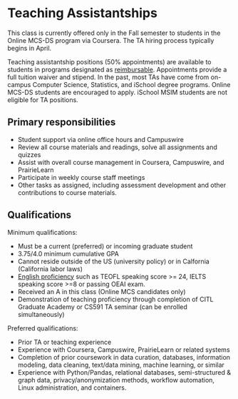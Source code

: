# Teaching Assistantships

This class is currently offered only in the Fall semester to students in the Online MCS-DS program via Coursera. The TA hiring process typically begins in April.

Teaching assistantship positions (50% appointments) are available to students in
programs designated as [reimbursable](https://grad.illinois.edu/handbook/program-tuition-waiver-designations). Appointments provide a full tuition waiver and stipend. In the past, most TAs have come from on-campus Computer Science, Statistics, and iSchool degree programs.  Online MCS-DS students are encouraged to apply. iSchool MSIM students are not eligible for TA positions.

## Primary responsibilities
* Student support via online office hours and Campuswire
* Review all course materials and readings, solve all assignments and quizzes
* Assist with overall course management in Coursera, Campuswire, and PrairieLearn
* Participate in weekly course staff meetings
* Other tasks as assigned, including assessment development and other contributions to course materials.

## Qualifications
Minimum qualifications:
* Must be a current (preferred) or incoming graduate student
* 3.75/4.0 minimum cumulative GPA
* Cannot reside outside of the US (university policy) or in Calfornia (California labor laws)
* [English proficiency](https://grad.illinois.edu/admissions/taengprof.htm) such as TEOFL speaking score >= 24, IELTS speaking score >=8 or passing OEAI exam.
* Received an A in this class (Online MCS candidates only)
* Demonstration of teaching proficiency through completion of CITL Graduate Academy or CS591 TA seminar (can be enrolled simultaneously)

Preferred qualifications:
* Prior TA or teaching experience
* Experience with Coursera, Campuswire, PrairieLearn or related systems
* Completion of prior coursework in data curation, databases, information modeling, data cleaning, text/data mining, machine learning, or similar
* Experience with Python/Pandas, relational databases, semi-structured & graph data, privacy/anonymization methods, workflow automation, Linux administration, and containers.

